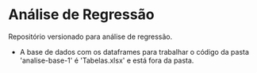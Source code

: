 # Análise de Regressão
 Repositório versionado para análise de regressão.

- A base de dados com os dataframes para trabalhar o código da pasta 'analise-base-1' é 'Tabelas.xlsx' e está fora da pasta.
